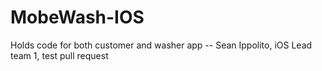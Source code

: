 # MobeWash-IOS
Holds code for both customer and washer app
-- Sean Ippolito, iOS Lead team 1, test pull request
